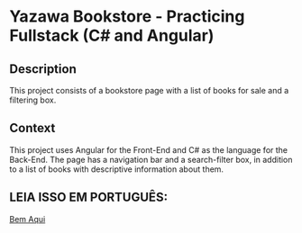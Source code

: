 # Yazawa Bookstore - Practicing Fullstack (C# and Angular)

## Description
This project consists of a bookstore page with a list of books for sale and a filtering box.

## Context
This project uses Angular for the Front-End and C# as the language for the Back-End. The page has a navigation bar and a search-filter box, in addition to a list of books with descriptive information about them.

## LEIA ISSO EM PORTUGUÊS:
[Bem Aqui](https://github.com/harryazawa/livraria-api/blob/main/README.md)
